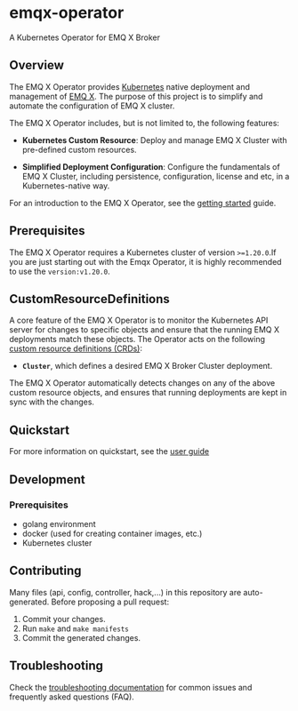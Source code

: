 # emqx-operator

A Kubernetes Operator for EMQ X Broker

## Overview

The EMQ X Operator provides [Kubernetes](https://kubernetes.io/) native deployment and management of [EMQ X](https://www.emqx.io/). The purpose of this project is to simplify and automate the configuration of EMQ X cluster.

The EMQ X Operator includes, but is not limited to, the following features:

* **Kubernetes Custom Resource**: Deploy and manage EMQ X Cluster with pre-defined custom resources.

* **Simplified Deployment Configuration**: Configure the fundamentals of EMQ X Cluster, including persistence, configuration, license and etc, in a Kubernetes-native way.

For an introduction to the EMQ X Operator, see the [getting started](docs/user-guides/getting-started.md) guide.

## Prerequisites

The EMQ X Operator requires a Kubernetes cluster of version `>=1.20.0`.If you are just starting out with the Emqx Operator, it is highly recommended to use the `version:v1.20.0`.

## CustomResourceDefinitions

A core feature of the EMQ X Operator is to monitor the Kubernetes API server for changes to specific objects and ensure that the running EMQ X deployments match these objects.
The Operator acts on the following [custom resource definitions (CRDs)](https://kubernetes.io/docs/tasks/access-kubernetes-api/extend-api-custom-resource-definitions/):

* **`Cluster`**, which defines a desired EMQ X Broker Cluster deployment.

The EMQ X Operator automatically detects changes on any of the above custom resource objects, and ensures that running deployments are kept in sync with the changes.

## Quickstart

For more information on quickstart, see the [user guide](docs/user-guides/getting-started.md)

## Development

### Prerequisites

- golang environment
- docker (used for creating container images, etc.)
- Kubernetes cluster
  
## Contributing
Many files (api, config, controller, hack,...) in this repository are auto-generated. 
Before proposing a pull request:

1. Commit your changes.
2. Run `make` and `make manifests`
3. Commit the generated changes.

## Troubleshooting
Check the [troubleshooting documentation](docs/troubleshooting.md) for common issues and frequently asked questions (FAQ).